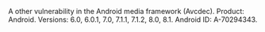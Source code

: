 A other vulnerability in the Android media framework (Avcdec). Product: Android. Versions: 6.0, 6.0.1, 7.0, 7.1.1, 7.1.2, 8.0, 8.1. Android ID: A-70294343.
